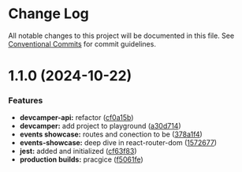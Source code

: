 # Change Log

All notable changes to this project will be documented in this file.
See [Conventional Commits](https://conventionalcommits.org) for commit guidelines.

# 1.1.0 (2024-10-22)

### Features

-   **devcamper-api:** refactor ([cf0a15b](https://github.com/paulAlexSerban/wbk--mern-playground/commit/cf0a15b8b40b110c97a3c057e3bfe041e194b65f))
-   **devcamper:** add project to playground ([a30d714](https://github.com/paulAlexSerban/wbk--mern-playground/commit/a30d714cd7a13b5f208f7d01ce1851c54dfb5a58))
-   **events showcase:** routes and conection to be ([378a1f4](https://github.com/paulAlexSerban/wbk--mern-playground/commit/378a1f477428bff0158817e2406dd5f77dab6657))
-   **events-showcase:** deep dive in react-router-dom ([1572677](https://github.com/paulAlexSerban/wbk--mern-playground/commit/157267729e61176dff10eaeff2fd22c5d884ae68))
-   **jest:** added and initialized ([cf63f83](https://github.com/paulAlexSerban/wbk--mern-playground/commit/cf63f838e1137207013fb01cfabdda09803345c9))
-   **production builds:** pracgice ([f5061fe](https://github.com/paulAlexSerban/wbk--mern-playground/commit/f5061feeb1ce06af5f4fff22a35f5ad2923f8fc2))
